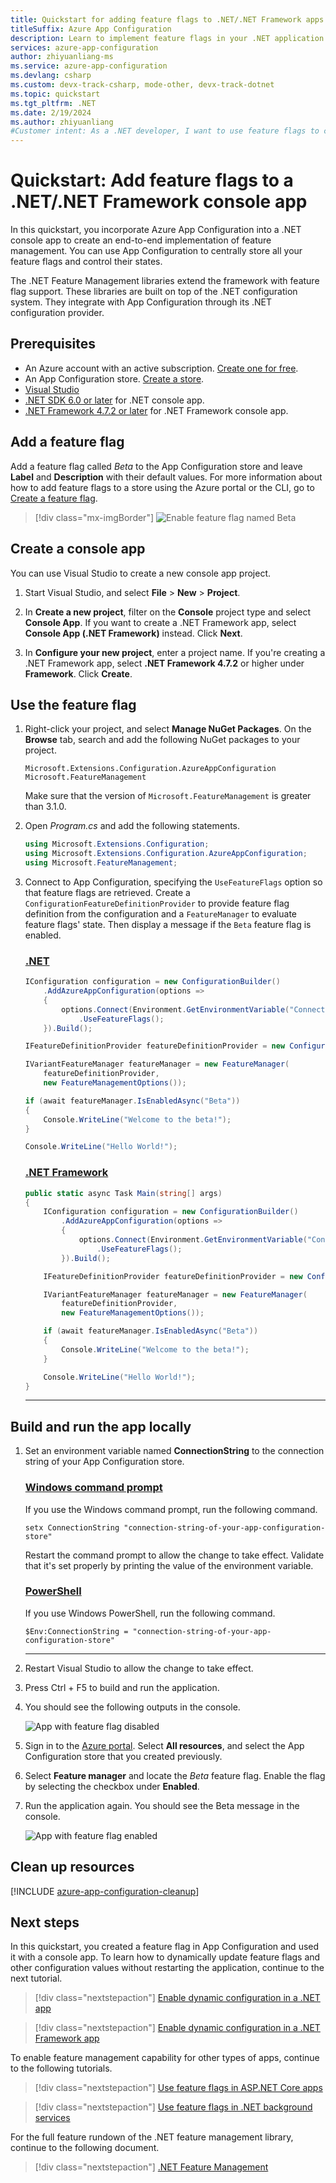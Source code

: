 ```yaml
---
title: Quickstart for adding feature flags to .NET/.NET Framework apps
titleSuffix: Azure App Configuration
description: Learn to implement feature flags in your .NET application using feature management and Azure App Configuration. Dynamically manage feature rollouts, conduct A/B testing, and control feature visibility without redeploying the app.
services: azure-app-configuration
author: zhiyuanliang-ms
ms.service: azure-app-configuration
ms.devlang: csharp
ms.custom: devx-track-csharp, mode-other, devx-track-dotnet
ms.topic: quickstart
ms.tgt_pltfrm: .NET
ms.date: 2/19/2024
ms.author: zhiyuanliang
#Customer intent: As a .NET developer, I want to use feature flags to control feature availability quickly and confidently.
---
```

# Quickstart: Add feature flags to a .NET/.NET Framework console app

In this quickstart, you incorporate Azure App Configuration into a .NET console app to create an end-to-end implementation of feature management. You can use App Configuration to centrally store all your feature flags and control their states. 

The .NET Feature Management libraries extend the framework with feature flag support. These libraries are built on top of the .NET configuration system. They integrate with App Configuration through its .NET configuration provider.

## Prerequisites

- An Azure account with an active subscription. [Create one for free](https://azure.microsoft.com/free/).
- An App Configuration store. [Create a store](./quickstart-azure-app-configuration-create.md#create-an-app-configuration-store).
- [Visual Studio](https://visualstudio.microsoft.com/downloads)
- [.NET SDK 6.0 or later](https://dotnet.microsoft.com/download) for .NET console app.
- [.NET Framework 4.7.2 or later](https://dotnet.microsoft.com/download/dotnet-framework) for .NET Framework console app.

## Add a feature flag

Add a feature flag called *Beta* to the App Configuration store and leave **Label** and **Description** with their default values. For more information about how to add feature flags to a store using the Azure portal or the CLI, go to [Create a feature flag](./manage-feature-flags.md#create-a-feature-flag).

> [!div class="mx-imgBorder"]
> ![Enable feature flag named Beta](media/add-beta-feature-flag.png)

## Create a console app

You can use Visual Studio to create a new console app project.

1. Start Visual Studio, and select **File** > **New** > **Project**.

1. In **Create a new project**, filter on the **Console** project type and select **Console App**. If you want to create a .NET Framework app, select **Console App (.NET Framework)** instead. Click **Next**.

1. In **Configure your new project**, enter a project name. If you're creating a .NET Framework app, select **.NET Framework 4.7.2** or higher under **Framework**. Click **Create**.

## Use the feature flag

1. Right-click your project, and select **Manage NuGet Packages**. On the **Browse** tab, search and add the following NuGet packages to your project.

    ```
    Microsoft.Extensions.Configuration.AzureAppConfiguration
    Microsoft.FeatureManagement
    ```

    Make sure that the version of `Microsoft.FeatureManagement` is greater than 3.1.0.

1. Open *Program.cs* and add the following statements.

    ```csharp
    using Microsoft.Extensions.Configuration;
    using Microsoft.Extensions.Configuration.AzureAppConfiguration;
    using Microsoft.FeatureManagement;
    ```

1. Connect to App Configuration, specifying the `UseFeatureFlags` option so that feature flags are retrieved. Create a `ConfigurationFeatureDefinitionProvider` to provide feature flag definition from the configuration and a `FeatureManager` to evaluate feature flags' state. Then display a message if the `Beta` feature flag is enabled.

    ### [.NET](#tab/dotnet)

    ```csharp
    IConfiguration configuration = new ConfigurationBuilder()
        .AddAzureAppConfiguration(options =>
        {
            options.Connect(Environment.GetEnvironmentVariable("ConnectionString"))
                .UseFeatureFlags();
        }).Build();

    IFeatureDefinitionProvider featureDefinitionProvider = new ConfigurationFeatureDefinitionProvider(configuration);

    IVariantFeatureManager featureManager = new FeatureManager(
        featureDefinitionProvider, 
        new FeatureManagementOptions());

    if (await featureManager.IsEnabledAsync("Beta"))
    {
        Console.WriteLine("Welcome to the beta!");
    }

    Console.WriteLine("Hello World!");
    ```

    ### [.NET Framework](#tab/dotnet-framework)

    ```csharp
    public static async Task Main(string[] args)
    {         
        IConfiguration configuration = new ConfigurationBuilder()
            .AddAzureAppConfiguration(options =>
            {
                options.Connect(Environment.GetEnvironmentVariable("ConnectionString"))
                    .UseFeatureFlags();
            }).Build();

        IFeatureDefinitionProvider featureDefinitionProvider = new ConfigurationFeatureDefinitionProvider(configuration);

        IVariantFeatureManager featureManager = new FeatureManager(
            featureDefinitionProvider, 
            new FeatureManagementOptions());

        if (await featureManager.IsEnabledAsync("Beta"))
        {
            Console.WriteLine("Welcome to the beta!");
        }

        Console.WriteLine("Hello World!");
    }
    ```

    ---

## Build and run the app locally

1. Set an environment variable named **ConnectionString** to the connection string of your App Configuration store.

    ### [Windows command prompt](#tab/windowscommandprompt)

    If you use the Windows command prompt, run the following command.

    ```console
    setx ConnectionString "connection-string-of-your-app-configuration-store"
    ```

    Restart the command prompt to allow the change to take effect. Validate that it's set properly by printing the value of the environment variable.

    ### [PowerShell](#tab/powershell)

    If you use Windows PowerShell, run the following command.

    ```azurepowershell
    $Env:ConnectionString = "connection-string-of-your-app-configuration-store"
    ```

    ---

1. Restart Visual Studio to allow the change to take effect. 

1. Press Ctrl + F5 to build and run the application.

1. You should see the following outputs in the console.

    ![App with feature flag disabled](./media/quickstarts/dotnet-app-feature-flag-disabled.png)

1. Sign in to the [Azure portal](https://portal.azure.com). Select **All resources**, and select the App Configuration store that you created previously. 

1. Select **Feature manager** and locate the *Beta* feature flag. Enable the flag by selecting the checkbox under **Enabled**.

1. Run the application again. You should see the Beta message in the console.

    ![App with feature flag enabled](./media/quickstarts/dotnet-app-feature-flag.png)

## Clean up resources

[!INCLUDE [azure-app-configuration-cleanup](../../includes/azure-app-configuration-cleanup.md)]

## Next steps

In this quickstart, you created a feature flag in App Configuration and used it with a console app. To learn how to dynamically update feature flags and other configuration values without restarting the application, continue to the next tutorial.

> [!div class="nextstepaction"]
> [Enable dynamic configuration in a .NET app](./enable-dynamic-configuration-dotnet-core.md)

> [!div class="nextstepaction"]
> [Enable dynamic configuration in a .NET Framework app](./enable-dynamic-configuration-dotnet.md)

To enable feature management capability for other types of apps, continue to the following tutorials.

> [!div class="nextstepaction"]
> [Use feature flags in ASP.NET Core apps](./quickstart-feature-flag-aspnet-core.md)

> [!div class="nextstepaction"]
> [Use feature flags in .NET background services](./quickstart-feature-flag-dotnet-background-service.md)

For the full feature rundown of the .NET feature management library, continue to the following document.

> [!div class="nextstepaction"]
> [.NET Feature Management](./feature-management-dotnet-reference.md)
